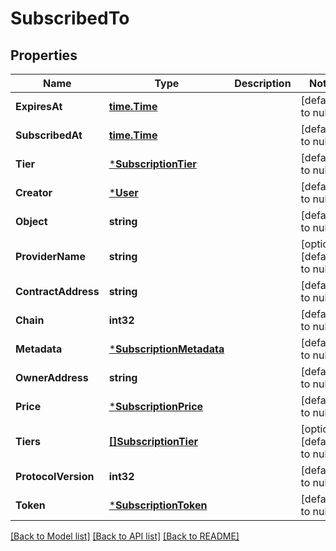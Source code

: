 # SubscribedTo

## Properties
Name | Type | Description | Notes
------------ | ------------- | ------------- | -------------
**ExpiresAt** | [**time.Time**](time.Time.md) |  | [default to null]
**SubscribedAt** | [**time.Time**](time.Time.md) |  | [default to null]
**Tier** | [***SubscriptionTier**](SubscriptionTier.md) |  | [default to null]
**Creator** | [***User**](User.md) |  | [default to null]
**Object** | **string** |  | [default to null]
**ProviderName** | **string** |  | [optional] [default to null]
**ContractAddress** | **string** |  | [default to null]
**Chain** | **int32** |  | [default to null]
**Metadata** | [***SubscriptionMetadata**](Subscription_metadata.md) |  | [default to null]
**OwnerAddress** | **string** |  | [default to null]
**Price** | [***SubscriptionPrice**](Subscription_price.md) |  | [default to null]
**Tiers** | [**[]SubscriptionTier**](SubscriptionTier.md) |  | [optional] [default to null]
**ProtocolVersion** | **int32** |  | [default to null]
**Token** | [***SubscriptionToken**](Subscription_token.md) |  | [default to null]

[[Back to Model list]](../README.md#documentation-for-models) [[Back to API list]](../README.md#documentation-for-api-endpoints) [[Back to README]](../README.md)

